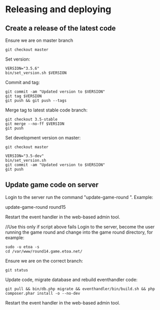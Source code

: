 Releasing and deploying
=======================

Create a release of the latest code
-----------------------------------

Ensure we are on master branch

	git checkout master

Set version:

	VERSION="3.5.6"
	bin/set_version.sh $VERSION

Commit and tag:

	git commit -am "Updated version to $VERSION"
	git tag $VERSION
	git push && git push --tags

Merge tag to latest stable code branch:

	git checkout 3.5-stable
	git merge --no-ff $VERSION
	git push

Set development version on master:

	git checkout master

	VERSION="3.5-dev"
	bin/set_version.sh
	git commit -am "Updated version to $VERSION"
	git push

Update game code on server
--------------------------

Login to the server
run the command "update-game-round <roundname>". Example:

  update-game-round round15

Restart the event handler in the web-based admin tool.

//Use this only if script above fails
Login to the server, become the user running the game round and change into the game round directory, for example:

	sudo -u etoa -s
	cd /var/www/round14.game.etoa.net/

Ensure we are on the correct branch:

	git status

Update code, migrate database and rebuild eventhandler code:

	git pull && bin/db.php migrate && eventhandler/bin/build.sh && php composer.phar install -o --no-dev

Restart the event handler in the web-based admin tool.
